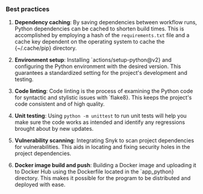 ### Best practices

1. **Dependency caching**: By saving dependencies between workflow runs, Python dependencies can be cached to shorten build times. This is accomplished by employing a hash of the `requirements.txt` file and a cache key dependent on the operating system to cache the {~/.cache/pip} directory.

2. **Environment setup**: Installing `actions/setup-python@v2} and configuring the Python environment with the desired version. This guarantees a standardized setting for the project's development and testing.

3. **Code linting**: Code linting is the process of examining the Python code for syntactic and stylistic issues with `flake8}. This keeps the project's code consistent and of high quality.

4. **Unit testing**: Using `python -m unittest` to run unit tests will help you make sure the code works as intended and identify any regressions brought about by new updates.

5. **Vulnerability scanning**: Integrating Snyk to scan project dependencies for vulnerabilities. This aids in locating and fixing security holes in the project dependencies.

6. **Docker image build and push**: Building a Docker image and uploading it to Docker Hub using the Dockerfile located in the `app_python} directory. This makes it possible for the program to be distributed and deployed with ease.
